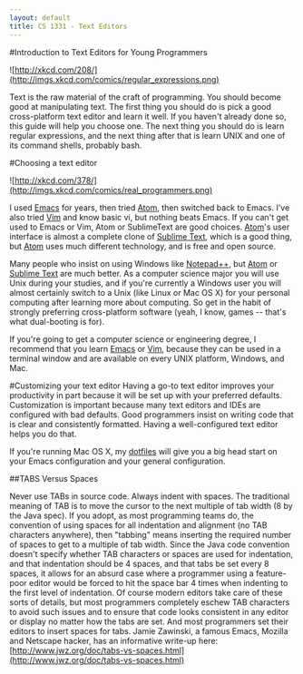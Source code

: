 ```yaml
---
layout: default
title: CS 1331 - Text Editors
---
```


#Introduction to Text Editors for Young Programmers

![http://xkcd.com/208/](http://imgs.xkcd.com/comics/regular_expressions.png)

Text is the raw material of the craft of programming.  You should become good at manipulating text.  The first thing you should do is pick a good cross-platform text editor and learn it well.  If you haven't already done so, this guide will help you choose one.  The next thing you should do is learn regular expressions, and the next thing after that is learn UNIX and one of its command shells, probably bash.</p>

#Choosing a text editor

![http://xkcd.com/378/](http://imgs.xkcd.com/comics/real_programmers.png)


I used [Emacs](http://www.gnu.org/software/emacs/) for years, then tried [Atom](https://atom.io/), then switched back to Emacs.  I've also tried [Vim](http://www.vim.org/) and know basic vi, but nothing beats Emacs.  If you can't get used to Emacs or Vim, Atom or SublimeText are good choices. [Atom](https://atom.io/)'s user interface is almost a complete clone of [Sublime Text](http://www.sublimetext.com/), which is a good thing, but [Atom](https://atom.io/) uses much different technology, and is free and open source.

Many people who insist on using Windows like [Notepad++](http://notepad-plus-plus.org/), but [Atom](https://atom.io/) or [Sublime Text](http://www.sublimetext.com/) are much better. As a computer science major you will use Unix during your studies, and if you're currently a Windows user you will almost certainly switch to a Unix (like Linux or Mac OS X) for your personal computing after learning more about computing.  So get in the habit of strongly preferring cross-platform software (yeah, I know, games -- that's what dual-booting is for).

If you're going to get a computer science or engineering degree, I recommend that you learn [Emacs](http://www.gnu.org/software/emacs/) or [Vim](http://www.vim.org/), because they can be used in a terminal window and are available on every UNIX platform, Windows, and Mac.

#Customizing your text editor
Having a go-to text editor improves your productivity in part because it will be set up with your preferred defaults.  Customization is important because many text editors and IDEs are configured with bad defaults.  Good programmers insist on writing code that is clear and consistently formatted.  Having a well-configured text editor helps you do that.

If you're running Mac OS X, my [dotfiles](https://github.com/csimpkins/dotfiles) will give you a big head start on your Emacs configuration and your general configuration.

##TABS Versus Spaces

Never use TABs in source code.  Always indent with spaces.  The traditional meaning of TAB is to move the cursor to the next multiple of tab width (8 by the Java spec).  If you adopt, as most programming teams do, the convention of using spaces for all indentation and alignment (no TAB characters anywhere), then "tabbing" means inserting the required number of spaces to get to a multiple of tab width.  Since the Java code convention doesn't specify whether TAB characters or spaces are used for indentation, and that indentation should be 4 spaces, and that tabs be set every 8 spaces, it allows for an absurd case where a programmer using a feature-poor editor would be forced to hit the space bar 4 times when indenting to the first level of indentation.  Of course modern editors take care of these sorts of details, but most programmers completely eschew TAB characters to avoid such issues and to ensure that code looks consistent in any editor or display no matter how the tabs are set.  And most programmers set their editors to insert spaces for tabs.  Jamie Zawinski, a famous Emacs, Mozilla and Netscape hacker, has an informative write-up here: [http://www.jwz.org/doc/tabs-vs-spaces.html](http://www.jwz.org/doc/tabs-vs-spaces.html)
